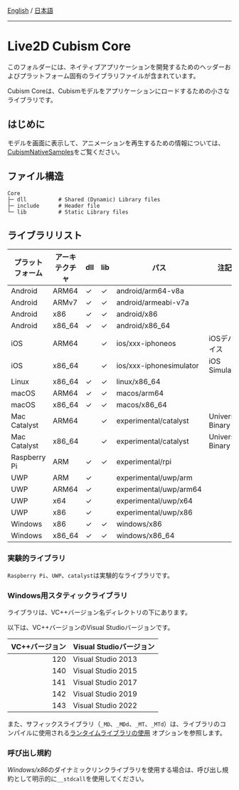 [English](README.md) / [日本語](README.ja.md)

---

# Live2D Cubism Core

このフォルダーには、ネイティブアプリケーションを開発するためのヘッダーおよびプラットフォーム固有のライブラリファイルが含まれています。

Cubism Coreは、Cubismモデルをアプリケーションにロードするための小さなライブラリです。


## はじめに

モデルを画面に表示して、アニメーションを再生するための情報については、[CubismNativeSamples](https://github.com/Live2D/CubismNativeSamples)をご覧ください。


## ファイル構造

```
Core
├─ dll          # Shared (Dynamic) Library files
├─ include      # Header file
└─ lib          # Static Library files
```


## ライブラリリスト

| プラットフォーム | アーキテクチャ | dll | lib | パス | 注記 |
| --- | --- | --- | --- | --- | --- |
| Android | ARM64 | ✓ | ✓ | android/arm64-v8a |   |
| Android | ARMv7 | ✓ | ✓ | android/armeabi-v7a |   |
| Android | x86 | ✓ | ✓ | android/x86 |   |
| Android | x86_64 | ✓ | ✓ | android/x86_64 |   |
| iOS | ARM64 |   | ✓ | ios/xxx-iphoneos | iOSデバイス |
| iOS | x86_64 |   | ✓ | ios/xxx-iphonesimulator | iOS Simulator |
| Linux | x86_64 | ✓ | ✓ | linux/x86_64 |   |
| macOS | ARM64 | ✓ | ✓ | macos/arm64 |   |
| macOS | x86_64 | ✓ | ✓ | macos/x86_64 |   |
| Mac Catalyst | ARM64 |   | ✓ | experimental/catalyst | Universal Binary |
| Mac Catalyst | x86_64 |   | ✓ | experimental/catalyst | Universal Binary |
| Raspberry Pi | ARM | ✓ | ✓ | experimental/rpi |   |
| UWP | ARM | ✓ |   | experimental/uwp/arm |   |
| UWP | ARM64 | ✓ |   | experimental/uwp/arm64 |   |
| UWP | x64 | ✓ |   | experimental/uwp/x64 |   |
| UWP | x86 | ✓ |   | experimental/uwp/x86 |   |
| Windows | x86 | ✓ | ✓ | windows/x86 |   |
| Windows | x86_64 | ✓ | ✓ | windows/x86_64 |   |

### 実験的ライブラリ

`Raspberry Pi`、`UWP`、`catalyst`は実験的なライブラリです。

### Windows用スタティックライブラリ

ライブラリは、VC++バージョン名ディレクトリの下にあります。

以下は、VC++バージョンのVisual Studioバージョンです。

| VC++バージョン | Visual Studioバージョン |
| ---: | --- |
| 120 | Visual Studio 2013 |
| 140 | Visual Studio 2015 |
| 141 | Visual Studio 2017 |
| 142 | Visual Studio 2019 |
| 143 | Visual Studio 2022 |

また、サフィックスライブラリ（`_MD`、`_MDd`、`_MT`、`_MTd`）は、ライブラリのコンパイルに使用される[ランタイムライブラリの使用](https://docs.microsoft.com/en-us/cpp/build/reference/md-mt-ld-use-run-time-library) オプションを参照します。

### 呼び出し規約

*Windows/x86*のダイナミックリンクライブラリを使用する場合は、呼び出し規約として明示的に`__stdcall`を使用してください。
